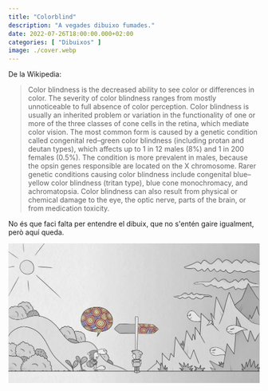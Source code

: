 ```yaml
---
title: "Colorblind"
description: "A vegades dibuixo fumades."
date: 2022-07-26T18:00:00.000+02:00
categories: [ "Dibuixos" ]
image: ./cover.webp
---
```


De la Wikipedia:

> Color blindness is the decreased ability to see color or differences in color. The severity of color blindness ranges from mostly unnoticeable to full absence of color perception. Color blindness is usually an inherited problem or variation in the functionality of one or more of the three classes of cone cells in the retina, which mediate color vision. The most common form is caused by a genetic condition called congenital red–green color blindness (including protan and deutan types), which affects up to 1 in 12 males (8%) and 1 in 200 females (0.5%). The condition is more prevalent in males, because the opsin genes responsible are located on the X chromosome. Rarer genetic conditions causing color blindness include congenital blue–yellow color blindness (tritan type), blue cone monochromacy, and achromatopsia. Color blindness can also result from physical or chemical damage to the eye, the optic nerve, parts of the brain, or from medication toxicity.

No és que faci falta per entendre el dibuix, que no s'entén gaire igualment, però aquí queda.


![Colorblind](colorblind.jpg "Colorblind")
